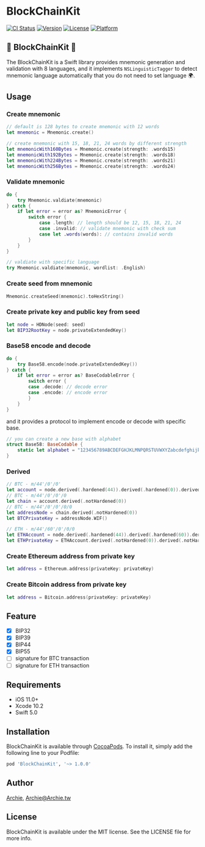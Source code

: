 # BlockChainKit

[![CI Status](https://img.shields.io/travis/Archie/BlockChainKit.svg?style=flat)](https://travis-ci.org/Archie/BlockChainKit)
[![Version](https://img.shields.io/cocoapods/v/BlockChainKit.svg?style=flat)](https://cocoapods.org/pods/BlockChainKit)
[![License](https://img.shields.io/cocoapods/l/BlockChainKit.svg?style=flat)](https://cocoapods.org/pods/BlockChainKit)
[![Platform](https://img.shields.io/cocoapods/p/BlockChainKit.svg?style=flat)](https://cocoapods.org/pods/BlockChainKit)

## 🔏 BlockChainKit 🔏
The BlockChainKit is a Swift library provides mnemonic generation and validation with 8 languages, and it implements `NSLinguisticTagger` to detect mnemonic language automatically that you do not need to set language 🌍.

## Usage

### Create mnemonic
```swift
// default is 128 bytes to create mnemonic with 12 words 
let mnemonic = Mnemonic.create()

// create mnemonic with 15, 18, 21, 24 words by different strength
let mnemonicWith160Bytes = Mnemonic.create(strength: .words15)
let mnemonicWith192Bytes = Mnemonic.create(strength: .words18)
let mnemonicWith224Bytes = Mnemonic.create(strength: .words21)
let mnemonicWith256Bytes = Mnemonic.create(strength: .words24)
```

### Validate mnemonic
```swift
do {
    try Mnemonic.valdiate(mnemonic)
} catch {
    if let error = error as? MnemonicError {
        switch error {
            case .length: // length should be 12, 15, 18, 21, 24
            case .invalid: // validate mnemonic with check sum
            case let .words(words): // contains invalid words
        }
    }
}

// valdiate with specific language
try Mnemonic.valdiate(mnemonic, wordlist: .English)
```

### Create seed from mnemonic
```swift
Mnemonic.createSeed(mnemonic).toHexString()
```

### Create private key and public key from seed
```swift
let node = HDNode(seed: seed)
let BIP32RootKey = node.privateExtendedKey()
```

### Base58 encode and decode
```swift
do {
    try Base58.encode(node.privateExtendedKey())
} catch {
    if let error = error as? BaseCodableError {
        switch error {
        case .decode: // decode error
        case .encode: // encode error
        }
    }
}
```

and it provides a protocol to implement encode or decode with specific base.

```swift
// you can create a new base with alphabet
struct Base58: BaseCodable {
    static let alphabet = "123456789ABCDEFGHJKLMNPQRSTUVWXYZabcdefghijkmnopqrstuvwxyz"
}
```

### Derived
```swift
// BTC - m/44'/0'/0'
let account = node.derived(.hardened(44)).derived(.hardened(0)).derived(.hardened(0))
// BTC - m/44'/0'/0'/0
let chain = account.derived(.notHardened(0))
// BTC - m/44'/0'/0'/0/0
let addressNode = chain.derived(.notHardened(0))
let BTCPrivateKey = addressNode.WIF() 

// ETH - m/44'/60'/0'/0/0
let ETHAccount = node.derived(.hardened(44)).derived(.hardened(60)).derived(.hardened(0))
let ETHPrivateKey = ETHAccount.derived(.notHardened(0)).derived(.notHardened(0)).ethPrivateKey
```

### Create Ethereum address from private key
```swift
let address = Ethereum.address(privateKey: privateKey)
```

### Create Bitcoin address from private key
```swift
let address = Bitcoin.address(privateKey: privateKey)
```

## Feature

- [x] BIP32
- [x] BIP39
- [x] BIP44
- [x] BIP55
- [ ] signature for BTC transaction
- [ ] signature for ETH transaction

## Requirements

- iOS 11.0+
- Xcode 10.2
- Swift 5.0

## Installation

BlockChainKit is available through [CocoaPods](https://cocoapods.org). To install
it, simply add the following line to your Podfile:

```ruby
pod 'BlockChainKit', '~> 1.0.0'
```

## Author

[Archie](https://twitter.com/ChangArchie), Archie@Archie.tw

## License

BlockChainKit is available under the MIT license. See the LICENSE file for more info.

